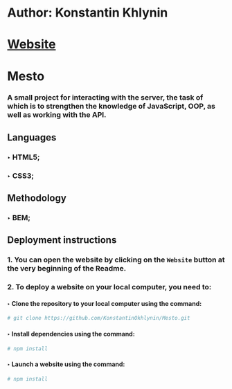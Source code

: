 # Author: Konstantin Khlynin
# [**Website**](https://konstantinokhlynin.github.io/mesto--frontend/)
# Mesto
### A small project for interacting with the server, the task of which is to strengthen the knowledge of JavaScript, OOP, as well as working with the API.
## Languages
### ‣ HTML5;
### ‣ CSS3;
## Methodology
### ‣ BEM;
## Deployment instructions
### 1. You can open the website by clicking on the `Website` button at the very beginning of the Readme.
### 2. To deploy a website on your local computer, you need to:
#### ‣ Clone the repository to your local computer using the command:
``` bash
# git clone https://github.com/KonstantinOkhlynin/Mesto.git
```
#### ‣ Install dependencies using the command:
```bash
# npm install
```
#### ‣ Launch a website using the command:
```bash
# npm install
```
   
